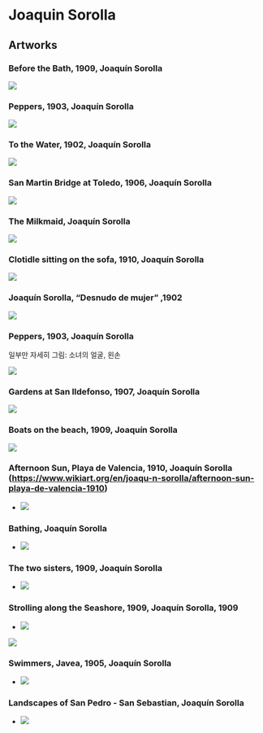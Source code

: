 # Joaquin Sorolla

## Artworks

### Before the Bath, 1909, Joaquín Sorolla
<img src="https://64.media.tumblr.com/b16e7cdcf6aa6dddaddae2f48e85ea83/f83709e856209db2-25/s1280x1920/bc46c6b67d7bfbe6feb8f8ca1839c22b9e9ce212.jpg">


### Peppers, 1903, Joaquín Sorolla
<img src="https://64.media.tumblr.com/76cffcfbeb690c81002155d429d976e8/95fcd7f50dbfc008-3d/s1280x1920/12d9a71eedc05d200d425afbf1d074efb6cba181.jpg">


### To the Water, 1902, Joaquín Sorolla
<img src="https://64.media.tumblr.com/73d3f22d53878ff09530b66afd1408f3/f02135a017a303cf-aa/s1280x1920/2864ef08a9382a260c157ff113d592125f541ddd.jpg">

### San Martin Bridge at Toledo, 1906, Joaquín Sorolla
<img src="https://64.media.tumblr.com/2b1fba9483493fdc584237f0a6ad79bc/ec6a498323bc441a-9e/s1280x1920/86ec3e40b02b6108d67210abb3e1e5fcbb5d2fe4.jpg">

### The Milkmaid, Joaquín Sorolla
<img src="https://64.media.tumblr.com/1f48c021e490c330a4d4d30a366fba2c/2311f2c8d27f510a-2d/s1280x1920/5dd3e673b9ba42b91eecff743fa2dd10c31a2a5a.jpg">

### Clotidle sitting on the sofa, 1910, Joaquín Sorolla
<img src="https://64.media.tumblr.com/eb4fa12f803f285b000e743fc9ecdf5f/d8cb5940d95eeb03-59/s1280x1920/30b527f6a4e405ecfdf927683fd5d3d957f67938.jpg">

### Joaquín Sorolla, “Desnudo de mujer” ,1902
<img src="https://64.media.tumblr.com/dc9ecfe552565545caa4552e973cbbdd/94345ba16a3875d0-ca/s1280x1920/20328e7cb37c7c6a7e12dcadb0b8e62c19cf0c5b.jpg">

### Peppers, 1903, Joaquín Sorolla

일부만 자세히 그림: 소녀의 얼굴, 왼손

<img src="https://64.media.tumblr.com/76cffcfbeb690c81002155d429d976e8/437211586b9e97f5-be/s1280x1920/da1092f2a488267bd60a53ba4a8a99f1f9d19746.jpg">

### Gardens at San Ildefonso, 1907, Joaquín Sorolla
<img src="https://64.media.tumblr.com/36c8110d9d97f06d6356e0f54061abb4/edd8a73d42fb6b80-91/s1280x1920/a201b492a6f05bf9d4b64141c27f4b46ec0710f9.jpg">

### Boats on the beach, 1909, Joaquín Sorolla
<img src="https://64.media.tumblr.com/38a2f2d2b008704b05615a3cec386928/21e6fdb00c3c077f-03/s1280x1920/ca7d2e62208450e65c901a2b30cf619e5435531d.jpg">






### Afternoon Sun, Playa de Valencia, 1910, Joaquín Sorolla (https://www.wikiart.org/en/joaqu-n-sorolla/afternoon-sun-playa-de-valencia-1910)
  - <img src="https://64.media.tumblr.com/27f5456957794c55f7a2f61b01a02d78/4cf77bea4d83258a-69/s1280x1920/53249c609c0654dac99ab9c9e8d8376653a26d8f.jpg">

### Bathing, Joaquín Sorolla
  - <img src="https://64.media.tumblr.com/68274da747d98f7b109a2f731d995dd4/11c66d7624c347cc-44/s1280x1920/0b845a90b53848706d141fa67f9ae437afa0a734.jpg">
  
### The two sisters, 1909, Joaquín Sorolla
  - <img src="https://64.media.tumblr.com/c6a0d25039560ae50dbdcb6357f6677f/9f7421ddae960a84-c9/s1280x1920/8b2624ba83d4dcec8de902cec6c4437ed521a78c.jpg">
  
### Strolling along the Seashore, 1909, Joaquín Sorolla, 1909
  - <img src="https://64.media.tumblr.com/bdcb0e1898e7ab77ceae3c9968336cae/a63c55c24d74901c-af/s640x960/f32bbf43859b077725e5a8a2d4a57ff42c8241cb.jpg">
  
  <img src="https://64.media.tumblr.com/1bc8ca36c4de2ca96adcdcc6818fc4bb/bfc83bd7e85e8acc-c7/s1280x1920/28f98eb208d1e2667730b708b3ef6fa5bcca51fd.jpg">

### Swimmers, Javea, 1905, Joaquín Sorolla
  - <img src="https://64.media.tumblr.com/e83cd1a7db8331a8a00a4509a4359b86/57fa002cb7b647f5-34/s640x960/7aa4f03420958547211c0a7a694187b416c32052.jpg">

### Landscapes of San Pedro - San Sebastian, Joaquín Sorolla
  - <img src="https://64.media.tumblr.com/7ca9edaa2ef52ec5094fee884845a55d/c52abb0a6b1e2ce5-04/s1280x1920/684d5b7ffea7106184ba46bdc0a2e14260197b87.jpg">
  
